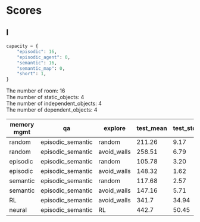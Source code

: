 # Scores

## l

```python
capacity = {
    "episodic": 16,
    "episodic_agent": 0,
    "semantic": 16,
    "semantic_map": 0,
    "short": 1,
}
```

The number of room: 16\
The number of static_objects: 4\
The number of independent_objects: 4\
The number of dependent_objects: 4

| memory mgmt | qa                | explore     | test_mean | test_std |
| ----------- | ----------------- | ----------- | --------- | -------- |
| random      | episodic_semantic | random      | 211.26    | 9.17     |
| random      | episodic_semantic | avoid_walls | 258.51    | 6.79     |
| episodic    | episodic_semantic | random      | 105.78    | 3.20     |
| episodic    | episodic_semantic | avoid_walls | 148.32    | 1.62     |
| semantic    | episodic_semantic | random      | 117.68    | 2.57     |
| semantic    | episodic_semantic | avoid_walls | 147.16    | 5.71     |
| RL          | episodic_semantic | avoid_walls | 341.7     | 34.94    |
| neural      | episodic_semantic | RL          | 442.7     | 50.45    |

<!-- ## l2

The number of room: 16\
The number of static_objects: 8\
The number of independent_objects: 8\
The number of dependent_objects: 8

```python
{
    "episodic": 16,
    "episodic_agent": 0,
    "semantic": 16,
    "semantic_map": 0,
    "short": 1,
}
```

| memory mgmt | qa                | explore     | pretrain_semantic | test_mean | test_std |
| ----------- | ----------------- | ----------- | ----------------- | --------- | -------- |
| random      | episodic_semantic | random      | False             | 124.47    | 3.62     |
| random      | episodic_semantic | avoid_walls | False             | 158.67    | 3.39     |
| episodic    | episodic_semantic | random      | False             | 92.24     | 1.26     |
| episodic    | episodic_semantic | avoid_walls | False             | 135.48    | 1.63     |
| semantic    | episodic_semantic | random      | False             | 47.95     | 3.32     |
| semantic    | episodic_semantic | avoid_walls | False             | 48.73     | 2.87     |
| RL          | episodic_semantic | avoid_walls | False             | 214.05    | 31.87    | -->

<!-- ## l, 8

The number of room: 16\
The number of static_objects: 4\
The number of independent_objects: 4\
The number of dependent_objects: 4

| memory mgmt | qa                | explore     | pretrain_semantic | test_mean | test_std |
| ----------- | ----------------- | ----------- | ----------------- | --------- | -------- |
| random      | episodic_semantic | random      | False             | 139.82    | 8.19     |
| random      | episodic_semantic | avoid_walls | False             | 196.54    | 5.30     |
| episodic    | episodic_semantic | random      | False             | 75.01     | 2.43     |
| episodic    | episodic_semantic | avoid_walls | False             | 86.02     | 1.38     |
| semantic    | episodic_semantic | random      | False             | 78.05     | 1.35     |
| semantic    | episodic_semantic | avoid_walls | False             | 121.21    | 6.37     | -->

<!-- ## l2, 8

The number of room: 16\
The number of static_objects: 8\
The number of independent_objects: 8\
The number of dependent_objects: 8

| memory mgmt | qa                | explore     | pretrain_semantic | test_mean | test_std |
| ----------- | ----------------- | ----------- | ----------------- | --------- | -------- |
| random      | episodic_semantic | random      | False             | 72.32     | 1.82     |
| random      | episodic_semantic | avoid_walls | False             | 94.47     | 1.75     |
| episodic    | episodic_semantic | random      | False             | 61.51     | 0.46     |
| episodic    | episodic_semantic | avoid_walls | False             | 74.14     | 0.76     |
| semantic    | episodic_semantic | random      | False             | 14.79     | 1.48     |
| semantic    | episodic_semantic | avoid_walls | False             | 9.81      | 0.87     | -->

<!--

## l2

The number of room: 16\
The number of static_objects: 8\
The number of independent_objects: 8\
The number of dependent_objects: 8

```python
capacity = {
    "episodic": 16,
    "episodic_agent": 0,
    "semantic": 16,
    "semantic_map": 0,
    "short": 1,
}
```

| memory mgmt | qa                | explore     | pretrain_semantic | test_mean | test_std |
| ----------- | ----------------- | ----------- | ----------------- | --------- | -------- |
| random      | episodic_semantic | random      | False             | 124.60    | 3.89     |
| random      | episodic_semantic | avoid_walls | False             | 160.87    | 1.57     |
| episodic    | episodic_semantic | random      | False             | 92.24     | 1.26     |
| episodic    | episodic_semantic | avoid_walls | False             | 135.48    | 1.63     |
| semantic    | episodic_semantic | random      | False             | 49.60     | 1.59     |
| semantic    | episodic_semantic | avoid_walls | False             | 67.17     | 3.06     |

## l2

The number of room: 16\
The number of static_objects: 8\
The number of independent_objects: 8\
The number of dependent_objects: 8

```python
capacity = {
    "episodic": 32,
    "episodic_agent": 0,
    "semantic": 32,
    "semantic_map": 0,
    "short": 1,
}
```

| memory mgmt | qa                | explore     | pretrain_semantic | test_mean | test_std |
| ----------- | ----------------- | ----------- | ----------------- | --------- | -------- |
| random      | episodic_semantic | random      | False             | 191.64    | 6.88     |
| random      | episodic_semantic | avoid_walls | False             | 240.37    | 5.63     |
| episodic    | episodic_semantic | random      | False             | 130.94    | 2.22     |
| episodic    | episodic_semantic | avoid_walls | False             | 198.20    | 5.10     |
| semantic    | episodic_semantic | random      | False             | 105.97    | 2.95     |
| semantic    | episodic_semantic | avoid_walls | False             | 100.33    | 3.25     |

## m

The number of room: 8\
The number of static_objects: 2\
The number of independent_objects: 2\
The number of dependent_objects: 2

| memory mgmt | qa                | explore     | mean   | std  |
| ----------- | ----------------- | ----------- | ------ | ---- |
| random      | episodic_semantic | random      | 98.65  | 6.39 |
| random      | episodic_semantic | avoid_walls | 174.34 | 6.00 |
| episodic    | episodic_semantic | random      | 99.08  | 4.79 |
| episodic    | episodic_semantic | avoid_walls | 161.62 | 6.33 |
| semantic    | episodic_semantic | random      | 14.17  | 1.50 |
| semantic    | episodic_semantic | avoid_walls | 3.72   | 0.79 |

## xl

The number of room: 32\
The number of static_objects: 8\
The number of independent_objects: 8\
The number of dependent_objects: 8

| memory mgmt | qa                | explore     | test_mean | test_std |
| ----------- | ----------------- | ----------- | --------- | -------- |
| random      | episodic_semantic | random      | 66.85     | 2.89     |
| random      | episodic_semantic | avoid_walls | 81.70     | 2.02     |
| episodic    | episodic_semantic | random      | 34.60     | 1.42     |
| episodic    | episodic_semantic | avoid_walls | 39.86     | 0.63     |
| semantic    | episodic_semantic | random      | 22.28     | 2.54     |
| semantic    | episodic_semantic | avoid_walls | 75.00     | 0.77     | -->
